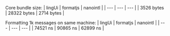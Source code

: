 Core bundle size:
| lingUi | formatjs | nanointl |
| --- | --- | --- |
| 3526 bytes | 28322 bytes | 2714 bytes |

Formatting 1k messages on same machine:
| lingUi | formatjs | nanointl |
| --- | --- | --- |
| 74521 ns | 90865 ns | 62899 ns |
